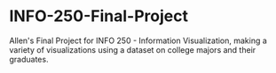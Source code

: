 # INFO-250-Final-Project
Allen's Final Project for INFO 250 - Information Visualization, making a variety of visualizations using a dataset on college majors and their graduates.
